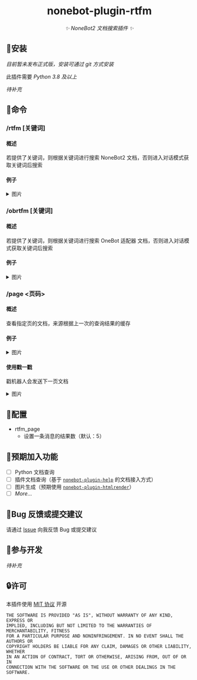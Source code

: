 <div align="center">

<!-- prettier-ignore-start -->
<!-- markdownlint-disable-next-line MD036 -->

# nonebot-plugin-rtfm

_✨ NoneBot2 文档搜索插件 ✨_
<!-- prettier-ignore-end -->

</div>

## 🚀安装

_目前暂未发布正式版，安装可通过 git 方式安装_

此插件需要 *Python 3.8 及以上*

_待补充_

## 📝命令

### /rtfm [关键词]

#### 概述

若提供了关键词，则根据关键词进行搜索 NoneBot2 文档，否则进入对话模式获取关键词后搜索

#### 例子

<details>
<summary>图片</summary>

![-ff3a75dd1b3b136.png](https://s2.loli.net/2022/04/26/jBCWS9Z6NvdTJeA.png)

</details>

### /obrtfm [关键词]

#### 概述

若提供了关键词，则根据关键词进行搜索 OneBot 适配器 文档，否则进入对话模式获取关键词后搜索

#### 例子

<details>
<summary>图片</summary>

![-736fa5bfcf4805f2.png](https://s2.loli.net/2022/04/26/Tsn8QrWvODygqwI.png)

</details>

### /page <页码>

#### 概述

查看指定页的文档，来源根据上一次的查询结果的缓存

#### 例子

<details>
<summary>图片</summary>

![1650986335404.png](https://s2.loli.net/2022/04/26/vrdhkiVnTs1w37K.png)

</details>

#### 使用戳一戳

戳机器人会发送下一页文档

<details>
<summary>图片</summary>

![1650986464565.png](https://s2.loli.net/2022/04/26/QWH1ul72O9MGqZm.png)

</details>

## 🔧配置

- rtfm_page
    - 设置一条消息的结果数（默认：5）

## 🚧预期加入功能

- [ ] Python 文档查询
- [ ] 插件文档查询（基于 [`nonebot-plugin-help`](https://github.com/XZhouQD/nonebot-plugin-help) 的文档接入方式）
- [ ] 图片生成（预期使用 [`nonebot-plugin-htmlrender`](https://github.com/kexue-z/nonebot-plugin-htmlrender)）
- [ ] _More..._

## 🐛Bug 反馈或提交建议

请通过 [Issue](https://github.com/MingxuanGame/nonebot-plugin-rtfm/issues) 向我反馈 Bug 或提交建议

## 👥参与开发

_待补充_

## 🔒️许可

本插件使用 [MIT 协议](https://github.com/MingxuanGame/nonebot-plugin-rtfm/blob/master/LICENSE) 开源

```
THE SOFTWARE IS PROVIDED "AS IS", WITHOUT WARRANTY OF ANY KIND, EXPRESS OR
IMPLIED, INCLUDING BUT NOT LIMITED TO THE WARRANTIES OF MERCHANTABILITY, FITNESS
FOR A PARTICULAR PURPOSE AND NONINFRINGEMENT. IN NO EVENT SHALL THE AUTHORS OR
COPYRIGHT HOLDERS BE LIABLE FOR ANY CLAIM, DAMAGES OR OTHER LIABILITY, WHETHER
IN AN ACTION OF CONTRACT, TORT OR OTHERWISE, ARISING FROM, OUT OF OR IN
CONNECTION WITH THE SOFTWARE OR THE USE OR OTHER DEALINGS IN THE SOFTWARE.
```
